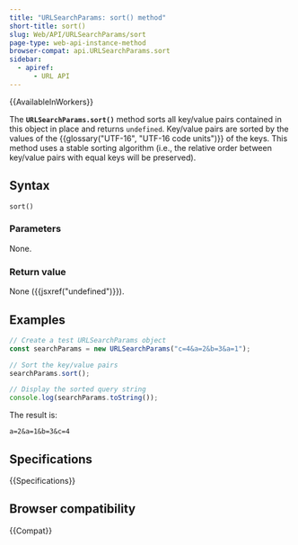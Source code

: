 ```yaml
---
title: "URLSearchParams: sort() method"
short-title: sort()
slug: Web/API/URLSearchParams/sort
page-type: web-api-instance-method
browser-compat: api.URLSearchParams.sort
sidebar:
  - apiref:
      - URL API
---
```


{{AvailableInWorkers}}

The **`URLSearchParams.sort()`** method sorts all key/value
pairs contained in this object in place and returns `undefined`. Key/value pairs are sorted by the values of the {{glossary("UTF-16", "UTF-16 code units")}} of the keys. This method uses a stable sorting
algorithm (i.e., the relative order between key/value pairs with equal keys will be
preserved).

## Syntax

```js-nolint
sort()
```

### Parameters

None.

### Return value

None ({{jsxref("undefined")}}).

## Examples

```js
// Create a test URLSearchParams object
const searchParams = new URLSearchParams("c=4&a=2&b=3&a=1");

// Sort the key/value pairs
searchParams.sort();

// Display the sorted query string
console.log(searchParams.toString());
```

The result is:

```plain
a=2&a=1&b=3&c=4
```

## Specifications

{{Specifications}}

## Browser compatibility

{{Compat}}
